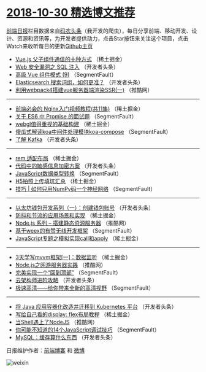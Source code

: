 # [2018-10-30 精选博文推荐](http://hao.caibaojian.com/date/2018/10/30)

[前端日报](http://caibaojian.com/c/news)栏目数据来自[码农头条](http://hao.caibaojian.com/)（我开发的爬虫），每日分享前端、移动开发、设计、资源和资讯等，为开发者提供动力，点击Star按钮来关注这个项目，点击Watch来收听每日的更新[Github主页](https://github.com/kujian/frontendDaily)
* [Vue.js 父子组件通信的十种方式](http://hao.caibaojian.com/90516.html) （稀土掘金）
* [Web 安全漏洞之 SQL 注入](http://hao.caibaojian.com/90539.html) （开发者头条）
* [高级 Vue 组件模式 (9)](http://hao.caibaojian.com/90511.html) （SegmentFault）
* [Elasticsearch 搜索词组，如何更准？](http://hao.caibaojian.com/90543.html) （开发者头条）
* [利用webpack4搭建vue服务器端渲染SSR(一)](http://hao.caibaojian.com/90561.html) （推酷网）

***
* [前端必会的 Nginx入门视频教程(共11集)](http://hao.caibaojian.com/90525.html) （稀土掘金）
* [关于 ES6 中 Promise 的面试题](http://hao.caibaojian.com/90498.html) （SegmentFault）
* [webgl值得重视的基础构建](http://hao.caibaojian.com/90530.html) （稀土掘金）
* [傻瓜式解读koa中间件处理模块koa-compose](http://hao.caibaojian.com/90509.html) （SegmentFault）
* [了解 Kafka](http://hao.caibaojian.com/90541.html) （开发者头条）

***
* [rem 适配布局](http://hao.caibaojian.com/90520.html) （稀土掘金）
* [代码中的敏感信息加密方案](http://hao.caibaojian.com/90553.html) （开发者头条）
* [JavaScript数据类型转换](http://hao.caibaojian.com/90499.html) （SegmentFault）
* [H5拍照上传填坑汇总](http://hao.caibaojian.com/90531.html) （稀土掘金）
* [技巧 | 如何只用NumPy码一个神经网络](http://hao.caibaojian.com/90510.html) （SegmentFault）

***
* [以太坊钱包开发系列（一）：创建钱包账号](http://hao.caibaojian.com/90542.html) （开发者头条）
* [防抖和节流的应用场景和实现](http://hao.caibaojian.com/90521.html) （稀土掘金）
* [Node.js 系列 &#8211; 搭建静态资源服务器](http://hao.caibaojian.com/90558.html) （推酷网）
* [基于weex的有赞无线开发框架](http://hao.caibaojian.com/90500.html) （SegmentFault）
* [JavaScript专题之模拟实现call和apply](http://hao.caibaojian.com/90532.html) （稀土掘金）

***
* [3天学写mvvm框架[一]：数据监听](http://hao.caibaojian.com/90522.html) （稀土掘金）
* [Node.js之网游服务器实践](http://hao.caibaojian.com/90559.html) （推酷网）
* [完美实现一个“回到顶部”](http://hao.caibaojian.com/90501.html) （SegmentFault）
* [云架构师进阶攻略](http://hao.caibaojian.com/90533.html) （开发者头条）
* [极速高清——给你带来全新的高清视野](http://hao.caibaojian.com/90512.html) （SegmentFault）

***
* [将 Java 应用容器化改造并迁移到 Kubernetes 平台](http://hao.caibaojian.com/90544.html) （开发者头条）
* [写给自己看的display: flex布局教程](http://hao.caibaojian.com/90523.html) （稀土掘金）
* [当Shell遇上了NodeJS](http://hao.caibaojian.com/90560.html) （推酷网）
* [你可能不知道的14个JavaScript调试技巧](http://hao.caibaojian.com/90502.html) （SegmentFault）
* [MySQL：缓存算什么东西](http://hao.caibaojian.com/90534.html) （开发者头条）

日报维护作者：[前端博客](http://caibaojian.com/) 和 [微博](http://caibaojian.com/go/weibo)

![weixin](https://user-images.githubusercontent.com/3055447/38468989-651132ac-3b80-11e8-8e6b-15122322a9d7.png)